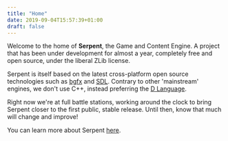 ```yaml
---
title: "Home"
date: 2019-09-04T15:57:39+01:00
draft: false
---
```


Welcome to the home of **Serpent**, the Game and Content Engine. A project that has been
under development for almost a year, completely free and open source, under the liberal
ZLib license.

Serpent is itself based on the latest cross-platform open source technologies such as
[bgfx](https://github.com/bkaradzic/bgfx) and [SDL](https://www.libsdl.org/). Contrary to other 'mainstream' engines, we don't use C++, instead preferring the [D Language](https://dlang.org/).

Right now we're at full battle stations, working around the clock to bring Serpent closer
to the first public, stable release. Until then, know that much will change and improve!

You can learn more about Serpent [here](/serpent).
